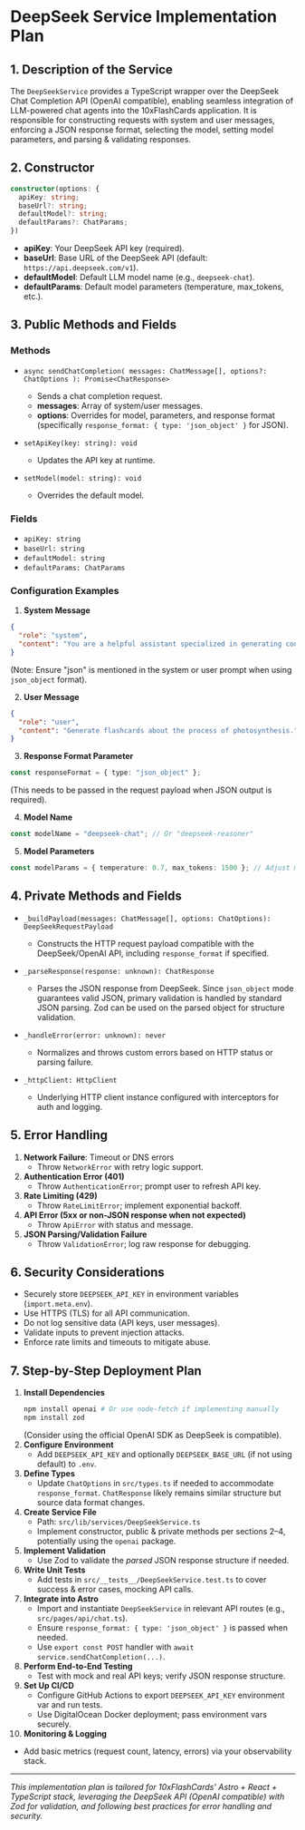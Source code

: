 # DeepSeek Service Implementation Plan

## 1. Description of the Service

The `DeepSeekService` provides a TypeScript wrapper over the DeepSeek Chat Completion API (OpenAI compatible), enabling seamless integration of LLM-powered chat agents into the 10xFlashCards application. It is responsible for constructing requests with system and user messages, enforcing a JSON response format, selecting the model, setting model parameters, and parsing & validating responses.

## 2. Constructor

```ts
constructor(options: {
  apiKey: string;
  baseUrl?: string;
  defaultModel?: string;
  defaultParams?: ChatParams;
})
```

- **apiKey**: Your DeepSeek API key (required).
- **baseUrl**: Base URL of the DeepSeek API (default: `https://api.deepseek.com/v1`).
- **defaultModel**: Default LLM model name (e.g., `deepseek-chat`).
- **defaultParams**: Default model parameters (temperature, max_tokens, etc.).

## 3. Public Methods and Fields

### Methods

- `async sendChatCompletion(
  messages: ChatMessage[],
  options?: ChatOptions
): Promise<ChatResponse>`

  - Sends a chat completion request.
  - **messages**: Array of system/user messages.
  - **options**: Overrides for model, parameters, and response format (specifically `response_format: { type: 'json_object' }` for JSON).

- `setApiKey(key: string): void`

  - Updates the API key at runtime.

- `setModel(model: string): void`
  - Overrides the default model.

### Fields

- `apiKey: string`
- `baseUrl: string`
- `defaultModel: string`
- `defaultParams: ChatParams`

### Configuration Examples

1. **System Message**

```json
{
  "role": "system",
  "content": "You are a helpful assistant specialized in generating concise flashcards. Respond in JSON format."
}
```

(Note: Ensure "json" is mentioned in the system or user prompt when using `json_object` format).

2. **User Message**

```json
{
  "role": "user",
  "content": "Generate flashcards about the process of photosynthesis."
}
```

3. **Response Format Parameter**

```ts
const responseFormat = { type: "json_object" };
```

(This needs to be passed in the request payload when JSON output is required).

4. **Model Name**

```ts
const modelName = "deepseek-chat"; // Or "deepseek-reasoner"
```

5. **Model Parameters**

```ts
const modelParams = { temperature: 0.7, max_tokens: 1500 }; // Adjust max_tokens as needed for JSON output
```

## 4. Private Methods and Fields

- `_buildPayload(messages: ChatMessage[], options: ChatOptions): DeepSeekRequestPayload`

  - Constructs the HTTP request payload compatible with the DeepSeek/OpenAI API, including `response_format` if specified.

- `_parseResponse(response: unknown): ChatResponse`

  - Parses the JSON response from DeepSeek. Since `json_object` mode guarantees valid JSON, primary validation is handled by standard JSON parsing. Zod can be used on the parsed object for structure validation.

- `_handleError(error: unknown): never`

  - Normalizes and throws custom errors based on HTTP status or parsing failure.

- `_httpClient: HttpClient`

  - Underlying HTTP client instance configured with interceptors for auth and logging.

## 5. Error Handling

1. **Network Failure**: Timeout or DNS errors
   - Throw `NetworkError` with retry logic support.
2. **Authentication Error (401)**
   - Throw `AuthenticationError`; prompt user to refresh API key.
3. **Rate Limiting (429)**
   - Throw `RateLimitError`; implement exponential backoff.
4. **API Error (5xx or non-JSON response when not expected)**
   - Throw `ApiError` with status and message.
5. **JSON Parsing/Validation Failure**
   - Throw `ValidationError`; log raw response for debugging.

## 6. Security Considerations

- Securely store `DEEPSEEK_API_KEY` in environment variables (`import.meta.env`).
- Use HTTPS (TLS) for all API communication.
- Do not log sensitive data (API keys, user messages).
- Validate inputs to prevent injection attacks.
- Enforce rate limits and timeouts to mitigate abuse.

## 7. Step-by-Step Deployment Plan

1. **Install Dependencies**
   ```bash
   npm install openai # Or use node-fetch if implementing manually
   npm install zod
   ```
   (Consider using the official OpenAI SDK as DeepSeek is compatible).
2. **Configure Environment**
   - Add `DEEPSEEK_API_KEY` and optionally `DEEPSEEK_BASE_URL` (if not using default) to `.env`.
3. **Define Types**
   - Update `ChatOptions` in `src/types.ts` if needed to accommodate `response_format`. `ChatResponse` likely remains similar structure but source data format changes.
4. **Create Service File**
   - Path: `src/lib/services/DeepSeekService.ts`
   - Implement constructor, public & private methods per sections 2–4, potentially using the `openai` package.
5. **Implement Validation**
   - Use Zod to validate the _parsed_ JSON response structure if needed.
6. **Write Unit Tests**
   - Add tests in `src/__tests__/DeepSeekService.test.ts` to cover success & error cases, mocking API calls.
7. **Integrate into Astro**
   - Import and instantiate `DeepSeekService` in relevant API routes (e.g., `src/pages/api/chat.ts`).
   - Ensure `response_format: { type: 'json_object' }` is passed when needed.
   - Use `export const POST` handler with `await service.sendChatCompletion(...)`.
8. **Perform End-to-End Testing**
   - Test with mock and real API keys; verify JSON response structure.
9. **Set Up CI/CD**
   - Configure GitHub Actions to export `DEEPSEEK_API_KEY` environment var and run tests.
   - Use DigitalOcean Docker deployment; pass environment vars securely.
10. **Monitoring & Logging**

- Add basic metrics (request count, latency, errors) via your observability stack.

---

_This implementation plan is tailored for 10xFlashCards' Astro + React + TypeScript stack, leveraging the DeepSeek API (OpenAI compatible) with Zod for validation, and following best practices for error handling and security._
